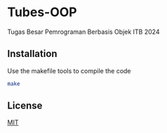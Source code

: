 # Tubes-OOP
Tugas Besar Pemrograman Berbasis Objek ITB 2024

## Installation

Use the makefile tools to compile the code

```bash
make
```




## License

[MIT](https://choosealicense.com/licenses/mit/)